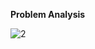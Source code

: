 **Problem Analysis**

![2](https://github.com/SWEG-2015EC-Batch/Code-Warrior/assets/149209819/5cf4d627-8f11-41c0-a425-4c44e3c701bb)
